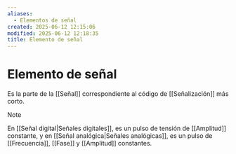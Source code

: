 ```yaml
---
aliases:
  - Elementos de señal
created: 2025-06-12 12:15:06
modified: 2025-06-12 12:18:35
title: Elemento de señal
---
```


# Elemento de señal

Es la parte de la [[Señal]] correspondiente al código de [[Señalización]] más corto.

> [!note]
> En [[Señal digital|Señales digitales]], es un pulso de tensión de [[Amplitud]] constante, y en [[Señal analógica|Señales analógicas]], es un pulso de [[Frecuencia]], [[Fase]] y [[Amplitud]] constantes.
